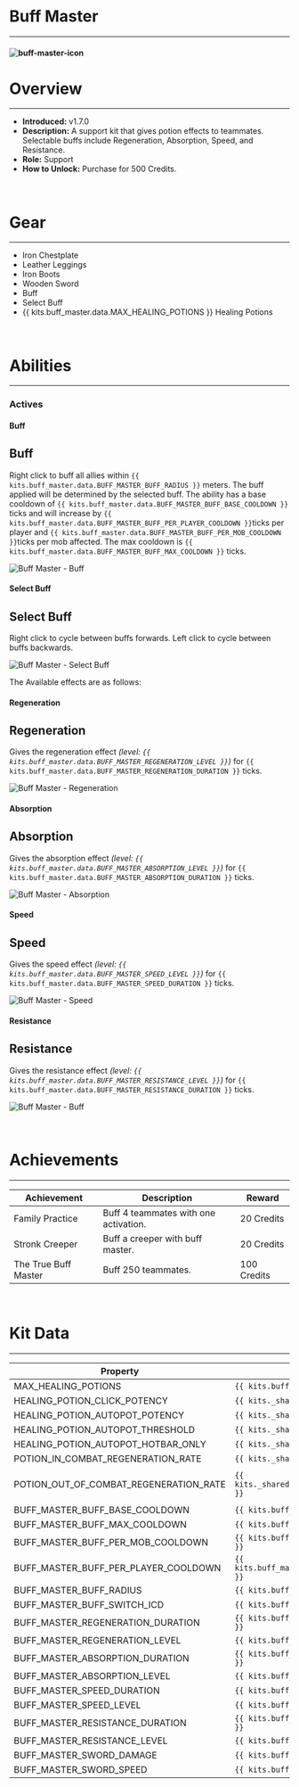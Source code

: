 # Buff Master

---

#### ![buff-master-icon](../assets/icons/buff-master-icon.jpg)

# Overview

---

- **Introduced:** v1.7.0
- **Description:** A support kit that gives potion effects to teammates. Selectable buffs include Regeneration, Absorption, Speed, and Resistance.
- **Role:** Support
- **How to Unlock:** Purchase for 500 Credits.

<br />

# Gear

---

- Iron Chestplate
- Leather Leggings
- Iron Boots
- Wooden Sword
- Buff
- Select Buff
- {{ kits.buff_master.data.MAX_HEALING_POTIONS }} Healing Potions

<br />

# Abilities

---

### Actives

<!-- tabs:start -->

#### **Buff**

## Buff

Right click to buff all allies within `{{ kits.buff_master.data.BUFF_MASTER_BUFF_RADIUS }}` meters. The buff applied will be determined by the selected buff. The ability has a base cooldown of `{{ kits.buff_master.data.BUFF_MASTER_BUFF_BASE_COOLDOWN }}` ticks and will increase by `{{ kits.buff_master.data.BUFF_MASTER_BUFF_PER_PLAYER_COOLDOWN }}`ticks per player and `{{ kits.buff_master.data.BUFF_MASTER_BUFF_PER_MOB_COOLDOWN }}`ticks per mob affected. The max cooldown is `{{ kits.buff_master.data.BUFF_MASTER_BUFF_MAX_COOLDOWN }}` ticks.

![Buff Master - Buff](../assets/kits/buff_master/Buff%20Master%20-%20Absorption.gif)

#### **Select Buff**

## Select Buff

Right click to cycle between buffs forwards. Left click to cycle between buffs backwards.

![Buff Master - Select Buff](../assets/kits/buff_master/Buff%20Master%20-%20Select%20Effect.gif)

The Available effects are as follows:

<!-- tabs:start -->

#### **Regeneration**

## Regeneration

Gives the regeneration effect _(level: `{{ kits.buff_master.data.BUFF_MASTER_REGENERATION_LEVEL }}`)_ for `{{ kits.buff_master.data.BUFF_MASTER_REGENERATION_DURATION }}` ticks.

![Buff Master - Regeneration](../assets/kits/buff_master/Buff%20Master%20-%20Regeneration.gif)

#### **Absorption**

## Absorption

Gives the absorption effect _(level: `{{ kits.buff_master.data.BUFF_MASTER_ABSORPTION_LEVEL }}`)_ for `{{ kits.buff_master.data.BUFF_MASTER_ABSORPTION_DURATION }}` ticks.

![Buff Master - Absorption](../assets/kits/buff_master/Buff%20Master%20-%20Absorption.gif)

#### **Speed**

## Speed

Gives the speed effect _(level: `{{ kits.buff_master.data.BUFF_MASTER_SPEED_LEVEL }}`)_ for `{{ kits.buff_master.data.BUFF_MASTER_SPEED_DURATION }}` ticks.

![Buff Master - Speed](../assets/kits/buff_master/Buff%20Master%20-%20Speed.gif)

#### **Resistance**

## Resistance

Gives the resistance effect _(level: `{{ kits.buff_master.data.BUFF_MASTER_RESISTANCE_LEVEL }}`)_ for `{{ kits.buff_master.data.BUFF_MASTER_RESISTANCE_DURATION }}` ticks.

![Buff Master - Buff](../assets/kits/buff_master/Buff%20Master%20-%20Resistance.gif)

<!-- tabs:end -->

<!-- tabs:end -->
<br />

# Achievements

---

<!-- prettier-ignore -->
| Achievement | Description | Reward |
| ----------- | ----------- | ------ |
| Family Practice | Buff 4 teammates with one activation. | 20 Credits |
| Stronk Creeper | Buff a creeper with buff master. | 20 Credits |
| The True Buff Master | Buff 250 teammates. | 100 Credits |

<br />

# Kit Data

---

<!-- prettier-ignore -->
| Property | Value | Description |
|----------|-------|-------------|
| MAX_HEALING_POTIONS | `{{ kits.buff_master.data.MAX_HEALING_POTIONS }}`  | {{ kitDataSharedDescriptions.MAX_HEALING_POTIONS }} |
| HEALING_POTION_CLICK_POTENCY | `{{ kits._shared.data.HEALING_POTION_CLICK_POTENCY }}` | {{ kitDataSharedDescriptions.HEALING_POTION_CLICK_POTENCY }} |
| HEALING_POTION_AUTOPOT_POTENCY | `{{ kits._shared.data.HEALING_POTION_AUTOPOT_POTENCY }}` | {{ kitDataSharedDescriptions.HEALING_POTION_AUTOPOT_POTENCY }} |
| HEALING_POTION_AUTOPOT_THRESHOLD | `{{ kits._shared.data.HEALING_POTION_AUTOPOT_THRESHOLD }}` | {{ kitDataSharedDescriptions.HEALING_POTION_AUTOPOT_THRESHOLD }} |
| HEALING_POTION_AUTOPOT_HOTBAR_ONLY | `{{ kits._shared.data.HEALING_POTION_AUTOPOT_HOTBAR_ONLY }}` | {{ kitDataSharedDescriptions.HEALING_POTION_AUTOPOT_HOTBAR_ONLY }} |
| POTION_IN_COMBAT_REGENERATION_RATE | `{{ kits._shared.data.POTION_IN_COMBAT_REGENERATION_RATE }}` | {{ kitDataSharedDescriptions.POTION_IN_COMBAT_REGENERATION_RATE }} |
| POTION_OUT_OF_COMBAT_REGENERATION_RATE | `{{ kits._shared.data.POTION_OUT_OF_COMBAT_REGENERATION_RATE }}` | {{ kitDataSharedDescriptions.POTION_OUT_OF_COMBAT_REGENERATION_RATE }} |
| BUFF_MASTER_BUFF_BASE_COOLDOWN | `{{ kits.buff_master.data.BUFF_MASTER_BUFF_BASE_COOLDOWN }}` | The base cooldown, in ticks, of the Buff ability. |
| BUFF_MASTER_BUFF_MAX_COOLDOWN | `{{ kits.buff_master.data.BUFF_MASTER_BUFF_MAX_COOLDOWN }}` | The max cooldown, in ticks, of the Buff ability. |
| BUFF_MASTER_BUFF_PER_MOB_COOLDOWN | `{{ kits.buff_master.data.BUFF_MASTER_BUFF_PER_MOB_COOLDOWN }}` | The cooldown per mob affected, in ticks, added to the base cooldown. |
| BUFF_MASTER_BUFF_PER_PLAYER_COOLDOWN | `{{ kits.buff_master.data.BUFF_MASTER_BUFF_PER_PLAYER_COOLDOWN }}` | The cooldown per player affected, in ticks, added to the base cooldown. |
| BUFF_MASTER_BUFF_RADIUS | `{{ kits.buff_master.data.BUFF_MASTER_BUFF_RADIUS }}` | The radius of the Buff ability. |
| BUFF_MASTER_BUFF_SWITCH_ICD | `{{ kits.buff_master.data.BUFF_MASTER_BUFF_SWITCH_ICD }}` | The cooldown, in ticks, for switching effects. |
| BUFF_MASTER_REGENERATION_DURATION | `{{ kits.buff_master.data.BUFF_MASTER_REGENERATION_DURATION }}` | The duration of the regeneration effect. |
| BUFF_MASTER_REGENERATION_LEVEL | `{{ kits.buff_master.data.BUFF_MASTER_REGENERATION_LEVEL }}` | The level of the regeneration effect. |
| BUFF_MASTER_ABSORPTION_DURATION | `{{ kits.buff_master.data.BUFF_MASTER_ABSORPTION_DURATION }}` | The duration of the absorption effect. |
| BUFF_MASTER_ABSORPTION_LEVEL | `{{ kits.buff_master.data.BUFF_MASTER_ABSORPTION_LEVEL }}` | The level of the absorption effect. |
| BUFF_MASTER_SPEED_DURATION | `{{ kits.buff_master.data.BUFF_MASTER_SPEED_DURATION }}` | The duration of the speed effect. |
| BUFF_MASTER_SPEED_LEVEL | `{{ kits.buff_master.data.BUFF_MASTER_SPEED_LEVEL }}` | The level of the speed effect. |
| BUFF_MASTER_RESISTANCE_DURATION | `{{ kits.buff_master.data.BUFF_MASTER_RESISTANCE_DURATION }}` | The duration of the resistance effect. |
| BUFF_MASTER_RESISTANCE_LEVEL | `{{ kits.buff_master.data.BUFF_MASTER_RESISTANCE_LEVEL }}` | The level of the resistance effect. |
| BUFF_MASTER_SWORD_DAMAGE | `{{ kits.buff_master.data.BUFF_MASTER_SWORD_DAMAGE }}` | The base melee damage of the sword. |
| BUFF_MASTER_SWORD_SPEED | `{{ kits.buff_master.data.BUFF_MASTER_SWORD_SPEED }}` | The base melee speed of the sword. |
